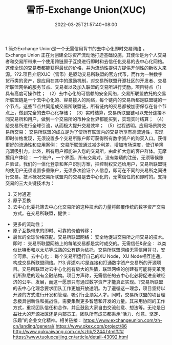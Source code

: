 ﻿---
weight: 
title: "雪币-Exchange Union(XUC)"
description: "Exchange Union是一个无需信用背书的去中心化即时交易网络"
date: 2022-03-25T21:57:40+08:00
lastmod: 2022-03-25T16:45:40+08:00
draft: false
authors: ["Metabd"]
featuredImage: "xuebi-exchange-unionxuc.webp"
link: ""
tags: ["数字代币","雪币-Exchange Union(XUC)"]
categories: ["navigation"]
navigation: ["数字代币"]
lightgallery: true
toc: true
pinned: false
recommend: false
recommend1: false
---
1.简介Exchange Union是一个无需信用背书的去中心化即时交易网络 。Exchange Union 正在为创建全球资产流动池打造基础设施，其使命是为个人交易者和交易所带来一个使用跨链原子互换进行即时和去信任化交易的去中心化网络。这使全球的交易者都能获得最优的价格，并为流动性提供方提供开创性的新收入来源。??2.项目介绍XUC（雪币）是驱动交易所联盟的官方代币，而作为一种数字货币类的资产，是应用在其中的激励机制，对交易所联盟开源社区的开发者、交易所联盟网络的服务节点、交易者以及加入联盟的交易所进行奖励。项目特点（1）具有高度可操作性；
（2）去中心化的可信赖的安全网络，交易所联盟依托的交易所联盟链是一个去中心化的、容易接入的网络，每个链内的交易所都是联盟链的一个节点，这些节点共同组成交易所联盟链，所有链内的交易都被加密保存在各个节点上，做到完全的去中心化存储；
（3）实时结算，交易所联盟链可以充分连接不同交易所和用户，做到一个交易所的币种全世界都能买到，实现实时结算；
（4）给交易所进行全球引流，从而极大提升交易效率；
（5）过程透明。应用场景跨交易所交易：
交易所联盟的成立是为了使所有联盟内的交易所享有高流通性，实现即时价格发现，无须设置多个交易所账户即可获得所有数字资产的购买入口。获得更好的流通性和应用案例：
交易所联盟通过减少利差，增加市场深度，使订单簿充满吸引力。此外，所有用户都能进入您的交易所，由此扩大您的客户群体。无摩擦用户体验：
一个账户，一个界面，所有交易对。没有繁琐的注册，无须等候账户验证。我们的一体化登录和客户识别方案，把控制权交还给用户，交易所联盟链的使用户无须设置多重账户，无须多次验证个人信息，即可在不同的交易所之间进行交易。技术概况交易所联盟内的交易是去中心化的，无需信任的和即时的。支持交易的三大关键技术为：
1. 支付通道
2. 原子互换
3. 去中心化委托簿去中心化交易所的这种技术的力量将颠覆传统的数字资产交易方式。在交易所联盟，提供：
- 更多的流动性；
- 原子互换带来的即时、可靠的价值转移；
- 最优的全球价格匹配。交易所联盟网络：
安全地促进交易所之间交易的技术。即时：
交易所联盟网络上的每笔交易都是实时成交的。无需信任&安全：
以类似比特币和以太坊等成熟的公有链为依托，交易所联盟网络无需信用背书，安全可靠。去中心化：
每个交易所运行自己的XU Node，XU Node相互连通，构成交易所联盟网络。??3.评述XUC是连接和打通数字资产交易所的开源项目。交易所联盟对去中心化抱有极大的热情，联盟网络的创建有可能将变革我们所熟悉的现有金融结构。项目方声称，无需信任的去中心化必将促进全球经济的公平、发展，而这一愿景只有通过数字资产才能真正实现。?交易所联盟的去中心化理念要求团队工作更加开放透明。为了遵循这一理念，项目坚持以开源的方式进行开发和管理，吸引行业顶尖人才。同时，交易所联盟的项目理念极具创新性和挑战性，需要集聚更多智慧和开发的力量。其采用协同的工作方式，重视团队信任和合作，并且鼓励大家自由交流创意、想法等。无论是日益壮大的开源社区还是内部员工，团队所有成员都秉承“活力、创意、坚定、乐趣”的企业文化精神。相关链接：
https://www.exchangeunion.com/zh-cn/landing/general/
https://www.okex.com/project/86
http://www.qukuaiwang.com.cn/szhb/2244.html###
https://www.tuoluocaijing.cn/article/detail-43092.html
